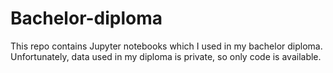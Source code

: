 # Bachelor-diploma                                                     
This repo contains Jupyter notebooks which I used in my bachelor diploma. Unfortunately, data used in my diploma is private, so only code is available.